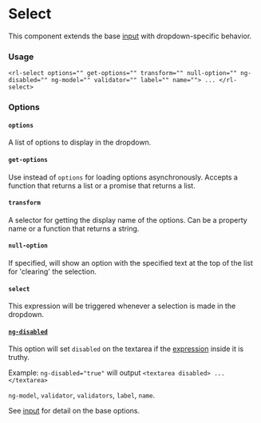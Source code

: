 # Select
This component extends the base [input](../input.md) with dropdown-specific behavior.

### Usage
```
<rl-select options="" get-options="" transform="" null-option="" ng-disabled="" ng-model="" validator="" label="" name=""> ... </rl-select>
```
### Options

#### `options`

A list of options to display in the dropdown.

#### `get-options`

Use instead of `options` for loading options asynchronously. Accepts a function that returns a list or a promise that returns a list.

#### `transform`

A selector for getting the display name of the options. Can be a property name or a function that returns a string.

#### `null-option`

If specified, will show an option with the specified text at the top of the list for 'clearing' the selection.

#### `select`

This expression will be triggered whenever a selection is made in the dropdown.

#### [`ng-disabled`](https://docs.angularjs.org/api/ng/directive/ngDisabled)

This option will set `disabled` on the textarea if the [expression](https://docs.angularjs.org/guide/expression) inside it is truthy.

Example: `ng-disabled="true"` will output `<textarea disabled> ... </textarea>`

`ng-model`, `validator`, `validators`, `label`, `name`.

See [input](../input.md) for detail on the base options.
